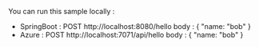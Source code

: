 You can run this sample locally :
 * SpringBoot : POST http://localhost:8080/hello       body : { "name: "bob" }
 * Azure      : POST http://localhost:7071/api/hello   body : { "name: "bob" }


